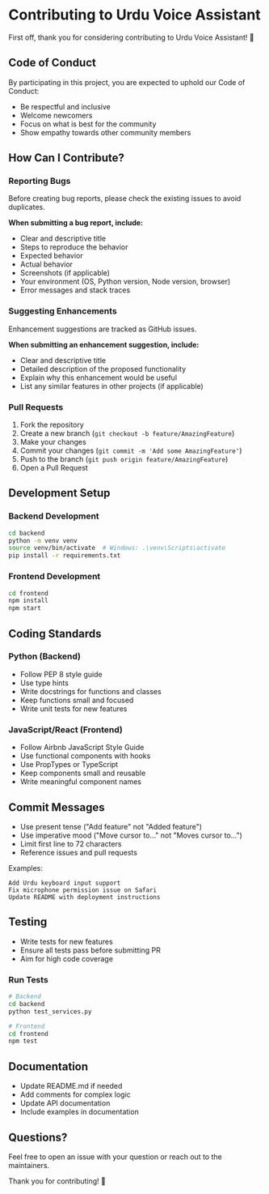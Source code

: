 # Contributing to Urdu Voice Assistant

First off, thank you for considering contributing to Urdu Voice Assistant! 🎉

## Code of Conduct

By participating in this project, you are expected to uphold our Code of Conduct:
- Be respectful and inclusive
- Welcome newcomers
- Focus on what is best for the community
- Show empathy towards other community members

## How Can I Contribute?

### Reporting Bugs

Before creating bug reports, please check the existing issues to avoid duplicates.

**When submitting a bug report, include:**
- Clear and descriptive title
- Steps to reproduce the behavior
- Expected behavior
- Actual behavior
- Screenshots (if applicable)
- Your environment (OS, Python version, Node version, browser)
- Error messages and stack traces

### Suggesting Enhancements

Enhancement suggestions are tracked as GitHub issues.

**When submitting an enhancement suggestion, include:**
- Clear and descriptive title
- Detailed description of the proposed functionality
- Explain why this enhancement would be useful
- List any similar features in other projects (if applicable)

### Pull Requests

1. Fork the repository
2. Create a new branch (`git checkout -b feature/AmazingFeature`)
3. Make your changes
4. Commit your changes (`git commit -m 'Add some AmazingFeature'`)
5. Push to the branch (`git push origin feature/AmazingFeature`)
6. Open a Pull Request

## Development Setup

### Backend Development
```bash
cd backend
python -m venv venv
source venv/bin/activate  # Windows: .\venv\Scripts\activate
pip install -r requirements.txt
```

### Frontend Development
```bash
cd frontend
npm install
npm start
```

## Coding Standards

### Python (Backend)
- Follow PEP 8 style guide
- Use type hints
- Write docstrings for functions and classes
- Keep functions small and focused
- Write unit tests for new features

### JavaScript/React (Frontend)
- Follow Airbnb JavaScript Style Guide
- Use functional components with hooks
- Use PropTypes or TypeScript
- Keep components small and reusable
- Write meaningful component names

## Commit Messages

- Use present tense ("Add feature" not "Added feature")
- Use imperative mood ("Move cursor to..." not "Moves cursor to...")
- Limit first line to 72 characters
- Reference issues and pull requests

Examples:
```
Add Urdu keyboard input support
Fix microphone permission issue on Safari
Update README with deployment instructions
```

## Testing

- Write tests for new features
- Ensure all tests pass before submitting PR
- Aim for high code coverage

### Run Tests
```bash
# Backend
cd backend
python test_services.py

# Frontend
cd frontend
npm test
```

## Documentation

- Update README.md if needed
- Add comments for complex logic
- Update API documentation
- Include examples in documentation

## Questions?

Feel free to open an issue with your question or reach out to the maintainers.

Thank you for contributing! 🙏
